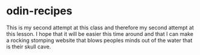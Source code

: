 # odin-recipes

This is my second attempt at this class and therefore my second attempt at this lesson. I hope that it will be easier this time around and that I can make a rocking stomping website that blows peoples minds out of the water that is their skull cave.
